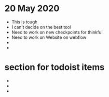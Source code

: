 # 20 May 2020

 - This is tough
 - I can't decide on the best tool
 - Need to work on new checkpoints for thinkful
 - Need to work on Website on webflow
 - 
 - 

# section for todoist items
-
- 
- 
<!--stackedit_data:
eyJoaXN0b3J5IjpbLTE3OTg2MjM4NTYsMjExMzE4NTIyOV19
-->